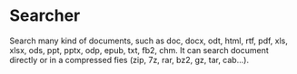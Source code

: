 # Searcher
Search many kind of documents, such as doc, docx, odt, html, rtf, pdf, xls, xlsx, ods, ppt, pptx, odp, epub, txt, fb2, chm. It can search document directly or in a compressed fies (zip, 7z, rar, bz2, gz, tar, cab...).
